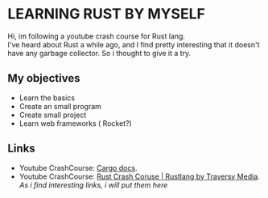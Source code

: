 # LEARNING RUST BY MYSELF

Hi, im following a youtube crash course for Rust lang.  
I've heard about Rust a while ago,  and I find pretty interesting that it doesn't have any garbage collector.
So i thought to give it a try.

## My objectives

- Learn the basics
- Create an small program
- Create small project
- Learn web frameworks ( Rocket?)

## Links

- Youtube CrashCourse: [Cargo docs](https://doc.rust-lang.org/beta/cargo/index.html).
- Youtube CrashCourse: [Rust Crash Coruse | Rustlang by Traversy Media](https://www.youtube.com/watch?v=zF34dRivLOw).  
*As i find interesting links, i will put them here*

